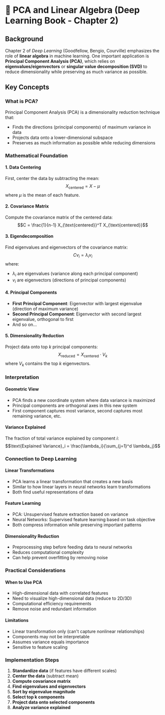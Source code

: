 # 🧮 PCA and Linear Algebra (Deep Learning Book - Chapter 2)

## Background
Chapter 2 of *Deep Learning* (Goodfellow, Bengio, Courville) emphasizes the role of **linear algebra** in machine learning. One important application is **Principal Component Analysis (PCA)**, which relies on **eigenvalues/eigenvectors** or **singular value decomposition (SVD)** to reduce dimensionality while preserving as much variance as possible.

## Key Concepts

### What is PCA?
Principal Component Analysis (PCA) is a dimensionality reduction technique that:
- Finds the directions (principal components) of maximum variance in data
- Projects data onto a lower-dimensional subspace
- Preserves as much information as possible while reducing dimensions

### Mathematical Foundation

#### 1. Data Centering
First, center the data by subtracting the mean:
$$X_{\text{centered}} = X - \mu$$
where $\mu$ is the mean of each feature.

#### 2. Covariance Matrix
Compute the covariance matrix of the centered data:
$$C = \frac{1}{n-1} X_{\text{centered}}^T X_{\text{centered}}$$

#### 3. Eigendecomposition
Find eigenvalues and eigenvectors of the covariance matrix:
$$C v_i = \lambda_i v_i$$
where:
- $\lambda_i$ are eigenvalues (variance along each principal component)
- $v_i$ are eigenvectors (directions of principal components)

#### 4. Principal Components
- **First Principal Component**: Eigenvector with largest eigenvalue (direction of maximum variance)
- **Second Principal Component**: Eigenvector with second largest eigenvalue, orthogonal to first
- And so on...

#### 5. Dimensionality Reduction
Project data onto top $k$ principal components:
$$X_{\text{reduced}} = X_{\text{centered}} \cdot V_k$$
where $V_k$ contains the top $k$ eigenvectors.

### Interpretation

#### Geometric View
- PCA finds a new coordinate system where data variance is maximized
- Principal components are orthogonal axes in this new system
- First component captures most variance, second captures most remaining variance, etc.

#### Variance Explained
The fraction of total variance explained by component $i$:
$$\text{Explained Variance}_i = \frac{\lambda_i}{\sum_{j=1}^d \lambda_j}$$

### Connection to Deep Learning

#### Linear Transformations
- PCA learns a linear transformation that creates a new basis
- Similar to how linear layers in neural networks learn transformations
- Both find useful representations of data

#### Feature Learning
- PCA: Unsupervised feature extraction based on variance
- Neural Networks: Supervised feature learning based on task objective
- Both compress information while preserving important patterns

#### Dimensionality Reduction
- Preprocessing step before feeding data to neural networks
- Reduces computational complexity
- Can help prevent overfitting by removing noise

### Practical Considerations

#### When to Use PCA
- High-dimensional data with correlated features
- Need to visualize high-dimensional data (reduce to 2D/3D)
- Computational efficiency requirements
- Remove noise and redundant information

#### Limitations
- Linear transformation only (can't capture nonlinear relationships)
- Components may not be interpretable
- Assumes variance equals importance
- Sensitive to feature scaling

### Implementation Steps
1. **Standardize data** (if features have different scales)
2. **Center the data** (subtract mean)
3. **Compute covariance matrix**
4. **Find eigenvalues and eigenvectors**
5. **Sort by eigenvalue magnitude**
6. **Select top k components**
7. **Project data onto selected components**
8. **Analyze variance explained**